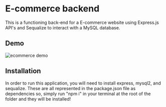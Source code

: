 # E-commerce backend
This is a functioning back-end for a E-commerce website using Express.js API's and Sequalize to interact with a MySQL database. 

## Demo
![ecommerce demo](./assets/demo.gif)

## Installation
In order to run this application, you will need to install express, mysql2, and sequalize. These are all represented in the package.json file as dependencies so, simply run "npm i" in your terminal at the root of the folder and they will be installed!